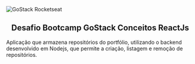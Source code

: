<img alt="GoStack Rocketseat" src="https://camo.githubusercontent.com/d25397e9df01fe7882dcc1cbc96bdf052ffd7d0c/68747470733a2f2f73746f726167652e676f6f676c65617069732e636f6d2f676f6c64656e2d77696e642f626f6f7463616d702d676f737461636b2f6865616465722d6465736166696f732e706e67">

<h2 align="center">Desafio Bootcamp GoStack Conceitos ReactJs</h2>

<p>Aplicação que armazena repositórios do portfólio, utilizando o backend desenvolvido em Nodejs, que permite a criação, listagem e remoção de repositórios.</p>
